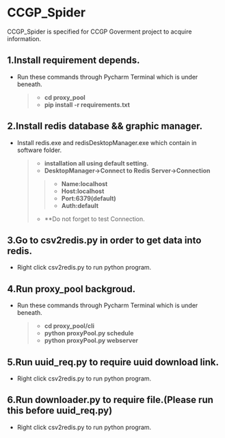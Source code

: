 # CCGP_Spider
CCGP_Spider is specified for CCGP Goverment project to acquire information.

1.Install requirement depends.
---
  - Run these commands through Pycharm Terminal which is under beneath.
    >+ __cd proxy_pool__
    >+ **pip install -r requirements.txt**
 
2.Install redis database && graphic manager.
--- 
  - Install redis.exe and redisDesktopManager.exe which contain in software folder.
    >+ __installation all using default setting.__
    >+ **DesktopManager->Connect to Redis Server->Connection**
       >>* __Name:localhost__
       >>* __Host:localhost__
       >>* __Port:6379(default)__
       >>* __Auth:default__
    >+ **Do not forget to test Connection.

3.Go to csv2redis.py in order to get data into redis.
---
  - Right click csv2redis.py to run python program.
 
4.Run proxy_pool backgroud.
---
  - Run these commands through Pycharm Terminal which is under beneath.
    >+ __cd proxy_pool/cli__
    >+ **python proxyPool.py schedule**
    >+ **python proxyPool.py webserver**

5.Run uuid_req.py to require uuid download link.
---
  - Right click csv2redis.py to run python program.


6.Run downloader.py to require file.(Please run this before uuid_req.py)
---
  - Right click csv2redis.py to run python program.

 